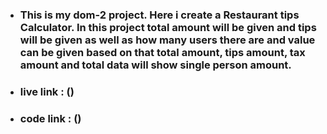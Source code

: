 * ### This is my dom-2 project. Here i create a Restaurant tips Calculator. In this project total amount will be given and tips will be given as well as how many users there are and value can be given based on that total amount, tips amount, tax amount and total data will show single person amount.

* ### live link : ()
* ### code link : ()